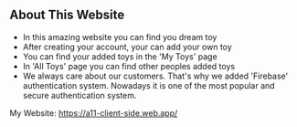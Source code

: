 ## About This Website

-   In this amazing website you can find you dream toy
-   After creating your account, your can add your own toy
-   You can find your added toys in the 'My Toys' page
-   In 'All Toys' page you can find other peoples added toys
-   We always care about our customers. That's why we added 'Firebase' authentication system. Nowadays it is one of the most popular and secure authentication system.

My Website: https://a11-client-side.web.app/
